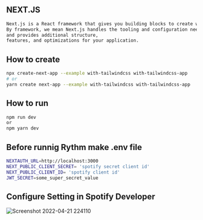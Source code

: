 ## NEXT.JS
```bash
Next.js is a React framework that gives you building blocks to create web applications.
By framework, we mean Next.js handles the tooling and configuration needed for React,
and provides additional structure,
features, and optimizations for your application.
```
## How to create

```bash
npx create-next-app --example with-tailwindcss with-tailwindcss-app
# or
yarn create next-app --example with-tailwindcss with-tailwindcss-app
```

## How to run 

```bash
npm run dev 
or 
npm yarn dev
```

## Before runnig Rythm make .env file 

```bash
NEXTAUTH_URL=http://localhost:3000
NEXT_PUBLIC_CLIENT_SECRET= 'spotify secret client id'
NEXT_PUBLIC_CLIENT_ID= 'spotify client id'
JWT_SECRET=some_super_secret_value
```
## Configure Setting in Spotify Developer

![Screenshot 2022-04-21 224110](https://user-images.githubusercontent.com/72023877/164514500-f9c2f756-e0af-43cb-b346-535ba25dac4a.png)

